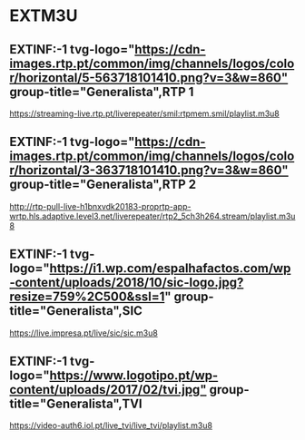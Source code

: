 # EXTM3U

## EXTINF:-1 tvg-logo="<https://cdn-images.rtp.pt/common/img/channels/logos/color/horizontal/5-563718101410.png?v=3&w=860"> group-title="Generalista",RTP 1

<https://streaming-live.rtp.pt/liverepeater/smil:rtpmem.smil/playlist.m3u8>

## EXTINF:-1 tvg-logo="<https://cdn-images.rtp.pt/common/img/channels/logos/color/horizontal/3-363718101410.png?v=3&w=860"> group-title="Generalista",RTP 2

<http://rtp-pull-live-h1bnxvdk20183-proprtp-app-wrtp.hls.adaptive.level3.net/liverepeater/rtp2_5ch3h264.stream/playlist.m3u8>

## EXTINF:-1 tvg-logo="<https://i1.wp.com/espalhafactos.com/wp-content/uploads/2018/10/sic-logo.jpg?resize=759%2C500&ssl=1>" group-title="Generalista",SIC

<https://live.impresa.pt/live/sic/sic.m3u8>

## EXTINF:-1 tvg-logo="<https://www.logotipo.pt/wp-content/uploads/2017/02/tvi.jpg"> group-title="Generalista",TVI

<https://video-auth6.iol.pt/live_tvi/live_tvi/playlist.m3u8>
